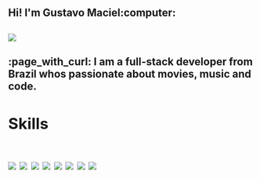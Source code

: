 <h2>Hi! I'm Gustavo Maciel:computer:<h2>
<a href="https://www.linkedin.com/in/gustavo-maciel-4283a31b3/"><img src="https://img.shields.io/badge/LinkedIn-3e76c1?logo=LinkedIn&logoColor=white"/> <a/>


<h4>:page_with_curl: I am a full-stack developer from Brazil whos passionate about movies, music and code.</h4>


<h2>Skills<h2/>
<img src="https://img.shields.io/badge/Java-orange?logo=Java&logoColor=white" /> <img src="https://img.shields.io/badge/Spring-brightgreen?logo=Spring&logoColor=white" /> <img src="https://img.shields.io/badge/JavaScript-fbe71b?logo=JavaScript&logoColor=white" /> <img src="https://img.shields.io/badge/TypeScript-3182ce?logo=TypeScript&logoColor=white" /> <img src="https://img.shields.io/badge/Node.js-339933?logo=Node.js&logoColor=white" /> <img src="https://img.shields.io/badge/React-06c7f9?logo=React&logoColor=white" /> <img src="https://img.shields.io/badge/CSS-0d5ef2?logo=CSS3&logoColor=white" /> <img src="https://img.shields.io/badge/HTML-ff2e00?logo=HTML5&logoColor=white"/>
